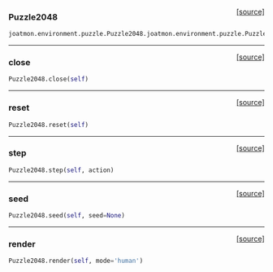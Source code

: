 <span style="float:right;">[[source]](https://github.com/malkoch/joatmon/blob/master/joatmon/environment/puzzle.py#L11)</span>

### Puzzle2048

```python
joatmon.environment.puzzle.Puzzle2048.joatmon.environment.puzzle.Puzzle2048(size)
```

----

<span style="float:right;">[[source]](https://github.com/malkoch/joatmon/blob/master/joatmon/environment/puzzle.py#L162)</span>

### close

```python
Puzzle2048.close(self)
```

----

<span style="float:right;">[[source]](https://github.com/malkoch/joatmon/blob/master/joatmon/environment/puzzle.py#L181)</span>

### reset

```python
Puzzle2048.reset(self)
```

----

<span style="float:right;">[[source]](https://github.com/malkoch/joatmon/blob/master/joatmon/environment/puzzle.py#L191)</span>

### step

```python
Puzzle2048.step(self, action)
```

----

<span style="float:right;">[[source]](https://github.com/malkoch/joatmon/blob/master/joatmon/environment/puzzle.py#L188)</span>

### seed

```python
Puzzle2048.seed(self, seed=None)
```

----

<span style="float:right;">[[source]](https://github.com/malkoch/joatmon/blob/master/joatmon/environment/puzzle.py#L165)</span>

### render

```python
Puzzle2048.render(self, mode='human')
```

